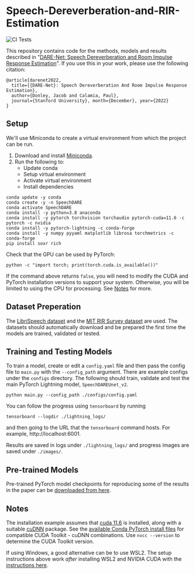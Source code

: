 # Speech-Dereverberation-and-RIR-Estimation
![CI Tests](https://github.com/jdonley/Speech-Dereverberation-and-RIR-Estimation/actions/workflows/python-package-conda.yml/badge.svg)

This repository contains code for the methods, models and results described in "[DARE-Net: Speech Dereverberation and Room Impulse Response Estimation](http://cs230.stanford.edu/projects_fall_2022/reports/59.pdf)".
If you use this in your work, please use the following citation:
```
@article{darenet2022,
  title={{DARE-Net}: Speech Dereverberation And Room Impulse Response Estimation},
  author={Donley, Jacob and Calamia, Paul},
  journal={Stanford University}, month={December}, year={2022}
}
```

## Setup

We'll use Miniconda to create a virtual environment from which the project can be run.
1. Download and install [Miniconda](https://docs.conda.io/en/latest/miniconda.html).
2. Run the following to:
    - Update conda
    - Setup virtual environment
    - Activate virtual environment
    - Install dependencies

```
conda update -y conda
conda create -y -n SpeechDARE
conda activate SpeechDARE
conda install -y python=3.8 anaconda
conda install -y pytorch torchvision torchaudio pytorch-cuda=11.6 -c pytorch -c nvidia
conda install -y pytorch-lightning -c conda-forge
conda install -y numpy pyyaml matplotlib librosa torchmetrics -c conda-forge
pip install soxr rich
```

Check that the GPU can be used by PyTorch:
```
python -c "import torch; print(torch.cuda.is_available())"
```
If the command above returns `false`, you will need to modify the CUDA and PyTorch installation versions to support your system. Otherwise, you will be limited to using the CPU for processing. See [Notes](#notes) for more.

## Dataset Preperation
The [LibriSpeech dataset](https://www.openslr.org/12) and the [MIT RIR Survey dataset](https://mcdermottlab.mit.edu/Reverb/IR_Survey.html) are used. The datasets should automatically download and be prepared the first time the models are trained, validated or tested.

## Training and Testing Models
To train a model, create or edit a `config.yaml` file and then pass the config file to `main.py` with the `--config_path` argument.
There are example configs under the `configs` directory. The following should train, validate and test the main PyTorch Lightning model, `SpeechDAREUnet_v2`.
```
python main.py --config_path ./configs/config.yaml
```

You can follow the progress using `tensorboard` by running 
```
tensorboard --logdir ./lightning_logs/
```
and then going to the URL that the `tensorboard` command hosts. For example, http://localhost:6001.

Results are saved in logs under `./lightning_logs/` and progress images are saved under `./images/`.

## Pre-trained Models
Pre-trained PyTorch model checkpoints for reproducing some of the results in the paper can be [downloaded from here](https://drive.google.com/drive/folders/1XMINM6dUyXIipjLHcRicEyPj3d6K4lgY?usp=sharing).

## Notes
The installation example assumes that
[cuda 11.6](https://developer.nvidia.com/cuda-11-6-0-download-archive) is installed, along with a
suitable [cuDNN](https://developer.nvidia.com/rdp/cudnn-archive) package. See the
[available Conda PyTorch install files](https://anaconda.org/pytorch/pytorch/files) for compatible
CUDA Toolkit - cuDNN combinations. Use `nvcc --version` to determine the CUDA Toolkit version.

If using Windows, a good alternative can be to use WSL2. The setup instructions above work *after* installing WSL2 and NVIDIA CUDA with the [instructions here](https://learn.microsoft.com/en-us/windows/ai/directml/gpu-cuda-in-wsl).
